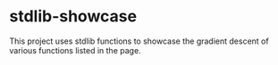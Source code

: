 # stdlib-showcase
This project uses stdlib functions to showcase the gradient descent of various functions listed in the page.
